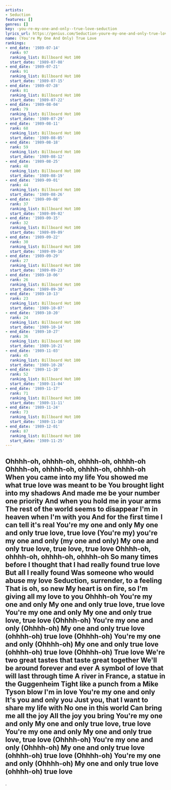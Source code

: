 ```yaml
---
artists:
- Seduction
features: []
genres: []
key: -you-re-my-one-and-only--true-love-seduction
lyrics_url: https://genius.com/Seduction-youre-my-one-and-only-true-love-lyrics
name: (You're My One And Only) True Love
rankings:
- end_date: '1989-07-14'
  rank: 97
  ranking_list: Billboard Hot 100
  start_date: '1989-07-08'
- end_date: '1989-07-21'
  rank: 91
  ranking_list: Billboard Hot 100
  start_date: '1989-07-15'
- end_date: '1989-07-28'
  rank: 81
  ranking_list: Billboard Hot 100
  start_date: '1989-07-22'
- end_date: '1989-08-04'
  rank: 79
  ranking_list: Billboard Hot 100
  start_date: '1989-07-29'
- end_date: '1989-08-11'
  rank: 68
  ranking_list: Billboard Hot 100
  start_date: '1989-08-05'
- end_date: '1989-08-18'
  rank: 59
  ranking_list: Billboard Hot 100
  start_date: '1989-08-12'
- end_date: '1989-08-25'
  rank: 48
  ranking_list: Billboard Hot 100
  start_date: '1989-08-19'
- end_date: '1989-09-01'
  rank: 44
  ranking_list: Billboard Hot 100
  start_date: '1989-08-26'
- end_date: '1989-09-08'
  rank: 37
  ranking_list: Billboard Hot 100
  start_date: '1989-09-02'
- end_date: '1989-09-15'
  rank: 32
  ranking_list: Billboard Hot 100
  start_date: '1989-09-09'
- end_date: '1989-09-22'
  rank: 30
  ranking_list: Billboard Hot 100
  start_date: '1989-09-16'
- end_date: '1989-09-29'
  rank: 27
  ranking_list: Billboard Hot 100
  start_date: '1989-09-23'
- end_date: '1989-10-06'
  rank: 26
  ranking_list: Billboard Hot 100
  start_date: '1989-09-30'
- end_date: '1989-10-13'
  rank: 23
  ranking_list: Billboard Hot 100
  start_date: '1989-10-07'
- end_date: '1989-10-20'
  rank: 24
  ranking_list: Billboard Hot 100
  start_date: '1989-10-14'
- end_date: '1989-10-27'
  rank: 36
  ranking_list: Billboard Hot 100
  start_date: '1989-10-21'
- end_date: '1989-11-03'
  rank: 45
  ranking_list: Billboard Hot 100
  start_date: '1989-10-28'
- end_date: '1989-11-10'
  rank: 52
  ranking_list: Billboard Hot 100
  start_date: '1989-11-04'
- end_date: '1989-11-17'
  rank: 71
  ranking_list: Billboard Hot 100
  start_date: '1989-11-11'
- end_date: '1989-11-24'
  rank: 73
  ranking_list: Billboard Hot 100
  start_date: '1989-11-18'
- end_date: '1989-12-01'
  rank: 87
  ranking_list: Billboard Hot 100
  start_date: '1989-11-25'
---
```

Ohhhh-oh, ohhhh-oh, ohhhh-oh, ohhhh-oh
Ohhhh-oh, ohhhh-oh, ohhhh-oh, ohhhh-oh
When you came into my life
You showed me what true love was meant to be
You brought light into my shadows
And made me be your number one priority
And when you hold me in your arms
The rest of the world seems to disappear
I'm in heaven when I'm with you
And for the first time I can tell it's real
You're my one and only
My one and only true love, true love
(You're my) you're my one and only (my one and only)
My one and only true love, true love, true love
Ohhhh-oh, ohhhh-oh, ohhhh-oh, ohhhh-oh
So many times before
I thought that I had really found true love
But all I really found
Was someone who would abuse my love
Seduction, surrender, to a feeling
That is oh, so new
My heart is on fire, so I'm giving all my love to you
Ohhhh-oh
You're my one and only
My one and only true love, true love
You're my one and only
My one and only true love, true love
(Ohhhh-oh) You're my one and only
(Ohhhh-oh) My one and only true love (ohhhh-oh) true love
(Ohhhh-oh) You're my one and only
(Ohhhh-oh) My one and only true love (ohhhh-oh) true love
(Ohhhh-oh) True love
We're two great tastes that taste great together
We'll be around forever and ever
A symbol of love that will last through time
A river in France, a statue in the Guggenheim
Tight like a punch from a Mike Tyson blow
I'm in love
You're my one and only
It's you and only you
Just you, that I want to share my life with
No one in this world
Can bring me all the joy
All the joy you bring
You're my one and only
My one and only true love, true love
You're my one and only
My one and only true love, true love
(Ohhhh-oh) You're my one and only
(Ohhhh-oh) My one and only true love (ohhhh-oh) true love
(Ohhhh-oh) You're my one and only
(Ohhhh-oh) My one and only true love (ohhhh-oh) true love
---
.
